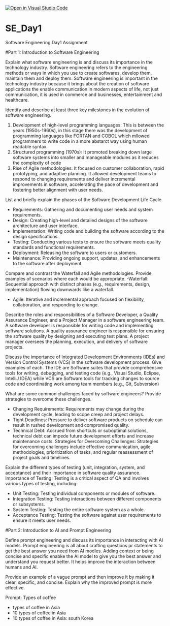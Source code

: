 [![Open in Visual Studio Code](https://classroom.github.com/assets/open-in-vscode-2e0aaae1b6195c2367325f4f02e2d04e9abb55f0b24a779b69b11b9e10269abc.svg)](https://classroom.github.com/online_ide?assignment_repo_id=15903901&assignment_repo_type=AssignmentRepo)
# SE_Day1
Software Engineering Day1 Assignment

#Part 1: Introduction to Software Engineering

Explain what software engineering is and discuss its importance in the technology industry.
Software engineering refers to the engineering methods or ways in which you use to create softwares, develop them, maintain them and deploy them. Software engineering is important in the technology industry because it brings about the creation of software applications the enable communication in modern aspects of life, not just communication, it is used in commerce and businesses, entertainment and healthcare.

Identify and describe at least three key milestones in the evolution of software engineering.
1. Development of high-level programming languages: This is between the years (1950s-1960s), in this stage there was the development of programming languages like FORTAN and COBOL which mllowed programmers to write code in a more abstarct way using human readable syntax.
2. Structured programming (1970s): It promoted breaking down large software systems into smaller and manageable modules as it reduces the complexity of code
3. Rise of Agile methodologies: It focused on customer collaboration, rapid prototyping, and adaptive planning. It allowed development teams to respond to changing requirements and deliver incremental improvements in software, accelerating the pace of development and fostering better alignment with user needs.

List and briefly explain the phases of the Software Development Life Cycle.
 - Requirements: Gathering and documenting user needs and system requirements.
  - Design: Creating high-level and detailed designs of the software architecture and user interface.
  - Implementation: Writing code and building the software according to the design specifications.
  - Testing: Conducting various tests to ensure the software meets quality standards and functional requirements.
  - Deployment: Releasing the software to users or customers.
  - Maintenance: Providing ongoing support, updates, and enhancements to the software after deployment.

Compare and contrast the Waterfall and Agile methodologies. Provide examples of scenarios where each would be appropriate.
  -Waterfall: Sequential approach with distinct phases (e.g., requirements, design, implementation) flowing downwards like a waterfall.
  - Agile: Iterative and incremental approach focused on flexibility, collaboration, and responding to change.

Describe the roles and responsibilities of a Software Developer, a Quality Assurance Engineer, and a Project Manager in a software engineering team.
A software developer is responsible for writing code and implementing software solutions. A quality assurance engineer is responsible for ensuring the software quality by designing and executing test plans. A project manager oversees the planning, execution, and delivery of software projects.

Discuss the importance of Integrated Development Environments (IDEs) and Version Control Systems (VCS) in the software development process. Give examples of each.
The IDE are Software suites that provide comprehensive tools for writing, debugging, and testing code (e.g., Visual Studio, Eclipse, IntelliJ IDEA) while VCS are Software tools for tracking changes to source code and coordinating work among team members (e.g., Git, Subversion)

What are some common challenges faced by software engineers? Provide strategies to overcome these challenges.
  - Changing Requirements: Requirements may change during the development cycle, leading to scope creep and project delays.
  - Tight Deadlines: Pressure to deliver software products on schedule can result in rushed development and compromised quality.
  - Technical Debt: Accrued from shortcuts or suboptimal solutions, technical debt can impede future development efforts and increase maintenance costs.
Strategies for Overcoming Challenges: Strategies for overcoming challenges include effective communication, agile methodologies, prioritization of tasks, and regular reassessment of project goals and timelines.

Explain the different types of testing (unit, integration, system, and acceptance) and their importance in software quality assurance.
Importance of Testing: Testing is a critical aspect of QA and involves various types of testing, including:
  - Unit Testing: Testing individual components or modules of software.
  - Integration Testing: Testing interactions between different components or subsystems.
  - System Testing: Testing the entire software system as a whole.
  - Acceptance Testing: Testing the software against user requirements to ensure it meets user needs.


#Part 2: Introduction to AI and Prompt Engineering


Define prompt engineering and discuss its importance in interacting with AI models.
Prompt engineering is all about crafting questions pr statements to get the best answer you need from AI modles. Adding context or being concise and specific enabke the AI model to give you the best answer and understand you request better. It helps improve the interaction between humans and AI.

Provide an example of a vague prompt and then improve it by making it clear, specific, and concise. Explain why the improved prompt is more effective.

Prompt: Types of coffee
- types of coffee in Asia
- 10 types of coffee in Asia
- 10 types of coffee in Asia: south Korea

